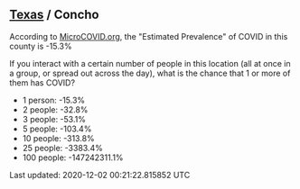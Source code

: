 
## [Texas](/united-states/texas) / Concho

According to [MicroCOVID.org](http://microcovid.org),
the "Estimated Prevalence" of COVID in this county is -15.3%

If you interact with a certain number of people in this location
(all at once in a group, or spread out across the day), what is the chance that
1 or more of them has COVID?

- 1 person: -15.3%
- 2 people: -32.8%
- 3 people: -53.1%
- 5 people: -103.4%
- 10 people: -313.8%
- 25 people: -3383.4%
- 100 people: -147242311.1%

Last updated: 2020-12-02 00:21:22.815852 UTC
